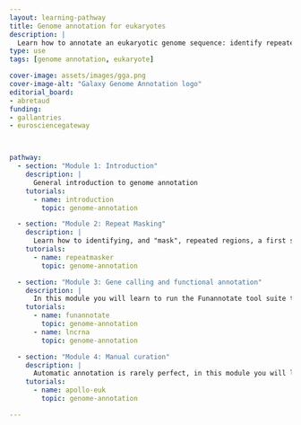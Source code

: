 ```yaml
---
layout: learning-pathway
title: Genome annotation for eukaryotes
description: |
  Learn how to annotate an eukaryotic genome sequence: identify repeated regions, find the position and function of genes, and even set up a manual curation environment with Apollo.
type: use
tags: [genome annotation, eukaryote]

cover-image: assets/images/gga.png
cover-image-alt: "Galaxy Genome Annotation logo"
editorial_board:
- abretaud
funding:
- gallantries
- eurosciencegateway



pathway:
  - section: "Module 1: Introduction"
    description: |
      General introduction to genome annotation
    tutorials:
      - name: introduction
        topic: genome-annotation

  - section: "Module 2: Repeat Masking"
    description: |
      Learn how to identifying, and "mask", repeated regions, a first step before annotating genes
    tutorials:
      - name: repeatmasker
        topic: genome-annotation

  - section: "Module 3: Gene calling and functional annotation"
    description: |
      In this module you will learn to run the Funannotate tool suite to find the position of genes and to functionally annotate them. Optionally you can also identify long non-coding RNAs.
    tutorials:
      - name: funannotate
        topic: genome-annotation
      - name: lncrna
        topic: genome-annotation

  - section: "Module 4: Manual curation"
    description: |
      Automatic annotation is rarely perfect, in this module you will learn how to start a collaborative manual curation project using Galaxy and Apollo
    tutorials:
      - name: apollo-euk
        topic: genome-annotation

---
```

